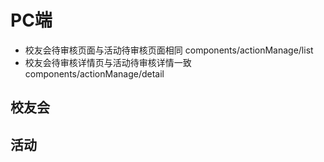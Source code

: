 PC端
=========

+ 校友会待审核页面与活动待审核页面相同 components/actionManage/list
+ 校友会待审核详情页与活动待审核详情一致 components/actionManage/detail

## 校友会

## 活动